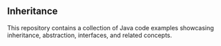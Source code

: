 ## Inheritance

This repository contains a collection of Java code examples showcasing inheritance, abstraction, interfaces, and related concepts.
